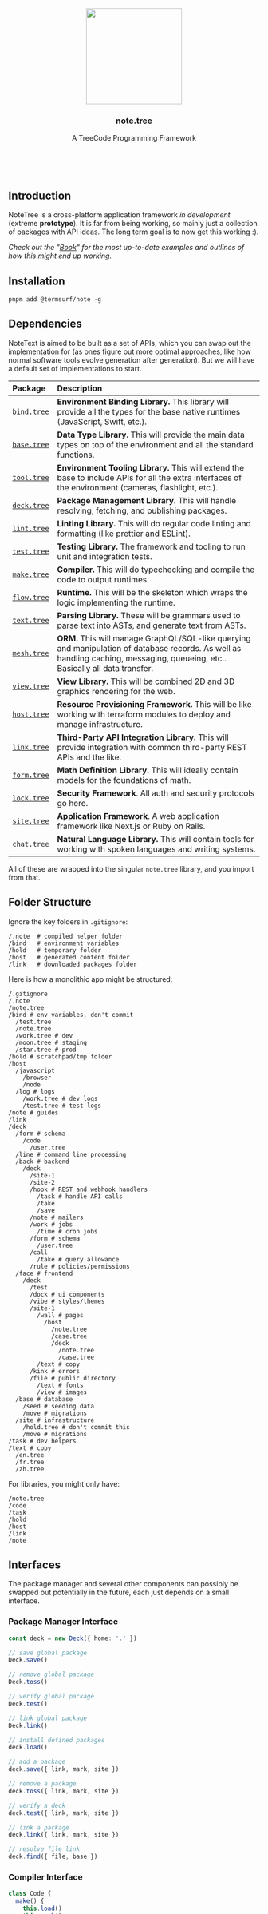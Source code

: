 <br/>
<br/>
<br/>
<br/>
<br/>
<br/>
<br/>

<p align='center'>
  <img src='https://github.com/termsurf/note.tree/blob/make/view/note.svg?raw=true' height='192'/>
</p>

<h3 align='center'>note.tree</h3>
<p align='center'>
  A TreeCode Programming Framework
</p>

<br/>
<br/>
<br/>

## Introduction

NoteTree is a cross-platform application framework _in development_
(extreme **prototype**). It is far from being working, so mainly just a
collection of packages with API ideas. The long term goal is to now get
this working :).

_Check out the
"[Book](https://github.com/termsurf/note.tree/tree/make/book)" for the
most up-to-date examples and outlines of how this might end up working._

## Installation

```
pnpm add @termsurf/note -g
```

## Dependencies

NoteText is aimed to be built as a set of APIs, which you can swap out
the implementation for (as ones figure out more optimal approaches, like
how normal software tools evolve generation after generation). But we
will have a default set of implementations to start.

| Package                                              | Description                                                                                                                                                                    |
| :--------------------------------------------------- | :----------------------------------------------------------------------------------------------------------------------------------------------------------------------------- |
| [`bind.tree`](https://github.com/termsurf/bind.tree) | **Environment Binding Library.** This library will provide all the types for the base native runtimes (JavaScript, Swift, etc.).                                               |
| [`base.tree`](https://github.com/termsurf/note.tree) | **Data Type Library.** This will provide the main data types on top of the environment and all the standard functions.                                                         |
| [`tool.tree`](https://github.com/termsurf/tool.tree) | **Environment Tooling Library.** This will extend the base to include APIs for all the extra interfaces of the environment (cameras, flashlight, etc.).                        |
| [`deck.tree`](https://github.com/termsurf/deck.tree) | **Package Management Library.** This will handle resolving, fetching, and publishing packages.                                                                                 |
| [`lint.tree`](https://github.com/termsurf/lint.tree) | **Linting Library.** This will do regular code linting and formatting (like prettier and ESLint).                                                                              |
| [`test.tree`](https://github.com/termsurf/test.tree) | **Testing Library.** The framework and tooling to run unit and integration tests.                                                                                              |
| [`make.tree`](https://github.com/termsurf/make.tree) | **Compiler.** This will do typechecking and compile the code to output runtimes.                                                                                               |
| [`flow.tree`](https://github.com/termsurf/flow.tree) | **Runtime.** This will be the skeleton which wraps the logic implementing the runtime.                                                                                         |
| [`text.tree`](https://github.com/termsurf/text.tree) | **Parsing Library.** These will be grammars used to parse text into ASTs, and generate text from ASTs.                                                                         |
| [`mesh.tree`](https://github.com/termsurf/mesh.tree) | **ORM.** This will manage GraphQL/SQL-like querying and manipulation of database records. As well as handling caching, messaging, queueing, etc.. Basically all data transfer. |
| [`view.tree`](https://github.com/termsurf/view.tree) | **View Library.** This will be combined 2D and 3D graphics rendering for the web.                                                                                              |
| [`host.tree`](https://github.com/termsurf/host.tree) | **Resource Provisioning Framework.** This will be like working with terraform modules to deploy and manage infrastructure.                                                     |
| [`link.tree`](https://github.com/termsurf/link.tree) | **Third-Party API Integration Library.** This will provide integration with common third-party REST APIs and the like.                                                         |
| [`form.tree`](https://github.com/termsurf/form.tree) | **Math Definition Library.** This will ideally contain models for the foundations of math.                                                                                     |
| [`lock.tree`](https://github.com/termsurf/lock.tree) | **Security Framework**. All auth and security protocols go here.                                                                                                               |
| [`site.tree`](https://github.com/termsurf/site.tree) | **Application Framework**. A web application framework like Next.js or Ruby on Rails.                                                                                          |
| `chat.tree`                                          | **Natural Language Library.** This will contain tools for working with spoken languages and writing systems.                                                                   |

All of these are wrapped into the singular `note.tree` library, and you
import from that.

## Folder Structure

Ignore the key folders in `.gitignore`:

```.gitignore
/.note  # compiled helper folder
/bind   # environment variables
/hold   # temporary folder
/host   # generated content folder
/link   # downloaded packages folder
```

Here is how a monolithic app might be structured:

```
/.gitignore
/.note
/note.tree
/bind # env variables, don't commit
  /test.tree
  /note.tree
  /work.tree # dev
  /moon.tree # staging
  /star.tree # prod
/hold # scratchpad/tmp folder
/host
  /javascript
    /browser
    /node
  /log # logs
    /work.tree # dev logs
    /test.tree # test logs
/note # guides
/link
/deck
  /form # schema
    /code
      /user.tree
  /line # command line processing
  /back # backend
    /deck
      /site-1
      /site-2
      /hook # REST and webhook handlers
        /task # handle API calls
        /take
        /save
      /note # mailers
      /work # jobs
        /time # cron jobs
      /form # schema
        /user.tree
      /call
        /take # query allowance
      /rule # policies/permissions
  /face # frontend
    /deck
      /test
      /dock # ui components
      /vibe # styles/themes
      /site-1
        /wall # pages
          /host
            /note.tree
            /case.tree
            /deck
              /note.tree
              /case.tree
        /text # copy
      /kink # errors
      /file # public directory
        /text # fonts
        /view # images
  /base # database
    /seed # seeding data
    /move # migrations
  /site # infrastructure
    /hold.tree # don't commit this
    /move # migrations
/task # dev helpers
/text # copy
  /en.tree
  /fr.tree
  /zh.tree
```

For libraries, you might only have:

```
/note.tree
/code
/task
/hold
/host
/link
/note
```

## Interfaces

The package manager and several other components can possibly be swapped
out potentially in the future, each just depends on a small interface.

### Package Manager Interface

```ts
const deck = new Deck({ home: '.' })

// save global package
Deck.save()

// remove global package
Deck.toss()

// verify global package
Deck.test()

// link global package
Deck.link()

// install defined packages
deck.load()

// add a package
deck.save({ link, mark, site })

// remove a package
deck.toss({ link, mark, site })

// verify a deck
deck.test({ link, mark, site })

// link a package
deck.link({ link, mark, site })

// resolve file link
deck.find({ file, base })
```

### Compiler Interface

```ts
class Code {
  make() {
    this.load()
    this.mesh()
    this.lint()
    this.tree()
    this.text()
    this.bind()
  }

  bind() {
    code.on('file', code.make)
  }

  // load from the entrypoint of the project
  load() {}

  // do type-checking, variable resolution, optimizations, etc..
  mesh() {}

  // do linting and fix up code
  lint() {}

  // make output AST in target language
  make() {}

  // write the AST to string
  text() {}
}
```

### Output Generator Interface

```ts
const host = new Host({ code })

const ts = host.make({ form: 'typescript' })
const rust = host.make({ form: 'rust' })
```

The output is typed as a standard AST in each language.

## TODO

- parse mine/mind files (mint)
  - parse tree-role file types
  - parse chat-talk-link tree
  - convert into json

## License

Copyright 2021-2024 <a href='https://term.surf'>TermSurf</a>

Licensed under the Apache License, Version 2.0 (the "License"); you may
not use this file except in compliance with the License. You may obtain
a copy of the License at

    http://www.apache.org/licenses/LICENSE-2.0

Unless required by applicable law or agreed to in writing, software
distributed under the License is distributed on an "AS IS" BASIS,
WITHOUT WARRANTIES OR CONDITIONS OF ANY KIND, either express or implied.
See the License for the specific language governing permissions and
limitations under the License.

## TermSurf

This is being developed by the folks at [TermSurf](https://term.surf), a
California-based project for helping humanity master information and
computation. Find us on [Twitter](https://twitter.com/termsurf),
[LinkedIn](https://www.linkedin.com/company/termsurf), and
[Facebook](https://www.facebook.com/termsurf). Check out our other
[GitHub projects](https://github.com/termsurf) as well!
